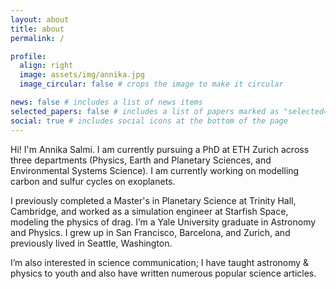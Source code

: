```yaml
---
layout: about
title: about
permalink: /

profile:
  align: right
  image: assets/img/annika.jpg
  image_circular: false # crops the image to make it circular

news: false # includes a list of news items
selected_papers: false # includes a list of papers marked as "selected={true}"
social: true # includes social icons at the bottom of the page
---
```

Hi! I'm Annika Salmi. I am currently pursuing a PhD at ETH Zurich across three departments (Physics, Earth and Planetary Sciences, and Environmental Systems Science). I am currently working on modelling carbon and sulfur cycles on exoplanets.

I previously completed a Master's in Planetary Science at Trinity Hall, Cambridge, and worked as a simulation engineer at Starfish Space, modeling the physics of drag. I’m a Yale University graduate in Astronomy and Physics. I grew up in San Francisco, Barcelona, and Zurich, and previously lived in Seattle, Washington.

I’m also interested in science communication; I have taught astronomy & physics to youth and also have written numerous popular science articles.
